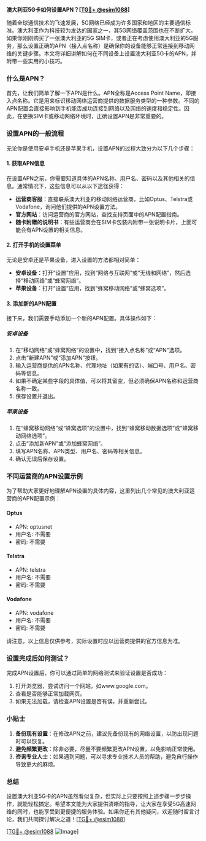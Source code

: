 **澳大利亚5G卡如何设置APN？[[TG💪+ @esim1088](https://t.me/s/esim1088)]**

随着全球通信技术的飞速发展，5G网络已经成为许多国家和地区的主要通信标准。澳大利亚作为科技较为发达的国家之一，其5G网络覆盖范围也在不断扩大。如果你刚刚购买了一张澳大利亚的5G SIM卡，或者正在考虑使用澳大利亚的5G服务，那么设置正确的APN（接入点名称）是确保你的设备能够正常连接到移动网络的关键步骤。本文将详细讲解如何在不同设备上设置澳大利亚5G卡的APN，并附带一些实用的小技巧。

### 什么是APN？

首先，让我们简单了解一下APN是什么。APN全称是Access Point Name，即接入点名称。它是用来标识移动网络运营商提供的数据服务类型的一种参数。不同的APN配置会直接影响到手机能否成功连接到网络以及网络的速度和稳定性。因此，在更换SIM卡或移动网络环境时，正确设置APN是非常重要的。

### 设置APN的一般流程

无论你是使用安卓手机还是苹果手机，设置APN的过程大致分为以下几个步骤：

#### 1. 获取APN信息

在设置APN之前，你需要知道具体的APN名称、用户名、密码以及其他相关的信息。通常情况下，这些信息可以从以下途径获得：
- **运营商客服**：直接联系澳大利亚的移动网络运营商，比如Optus、Telstra或Vodafone，询问他们提供的APN设置方法。
- **官方网站**：访问运营商的官方网站，查找支持页面中的APN配置指南。
- **随卡附赠的说明书**：有些运营商会在SIM卡包装内附带一张说明卡片，上面可能会有APN设置的相关信息。

#### 2. 打开手机的设置菜单

无论是安卓还是苹果设备，进入设置的方法都相对简单：
- **安卓设备**：打开“设置”应用，找到“网络与互联网”或“无线和网络”，然后选择“移动网络”或“蜂窝网络”。
- **苹果设备**：打开“设置”应用，找到“蜂窝移动网络”或“蜂窝选项”。

#### 3. 添加新的APN配置

接下来，我们需要手动添加一个新的APN配置。具体操作如下：

##### 安卓设备
1. 在“移动网络”或“蜂窝网络”的设置中，找到“接入点名称”或“APN”选项。
2. 点击“新建APN”或“添加APN”按钮。
3. 输入运营商提供的APN名称、代理地址（如果有的话）、端口号、用户名、密码等信息。
4. 如果不确定某些字段的具体值，可以将其留空，但必须确保APN名称和运营商名称一致。
5. 保存设置并退出。

##### 苹果设备
1. 在“蜂窝移动网络”或“蜂窝选项”的设置中，找到“蜂窝移动数据选项”或“蜂窝移动网络选项”。
2. 点击“添加新APN”或“添加蜂窝网络”。
3. 填写APN名称、APN类型、用户名、密码等相关信息。
4. 确认无误后保存设置。

### 不同运营商的APN设置示例

为了帮助大家更好地理解APN设置的具体内容，这里列出几个常见的澳大利亚运营商的APN配置示例：

#### Optus
- APN: optusnet
- 用户名: 不需要
- 密码: 不需要

#### Telstra
- APN: telstra
- 用户名: 不需要
- 密码: 不需要

#### Vodafone
- APN: vodafone
- 用户名: 不需要
- 密码: 不需要

请注意，以上信息仅供参考，实际设置时应以运营商提供的官方信息为准。

### 设置完成后如何测试？

完成APN设置后，你可以通过简单的网络测试来验证设置是否成功：
1. 打开浏览器，尝试访问一个网站，如www.google.com。
2. 查看是否能够正常加载网页。
3. 如果无法加载，请检查APN设置是否有误，并重新尝试。

### 小贴士

1. **备份现有设置**：在修改APN之前，建议先备份现有的网络设置，以防出现问题时可以恢复。
2. **避免频繁更改**：除非必要，尽量不要频繁更改APN设置，以免影响正常使用。
3. **咨询专业人士**：如果遇到问题，可以寻求专业技术人员的帮助，避免自行操作导致更大的麻烦。

### 总结

设置澳大利亚5G卡的APN虽然看似复杂，但实际上只要按照上述步骤一步步操作，就能轻松搞定。希望本文能为大家提供清晰的指导，让大家在享受5G高速网络的同时，也能享受到更便捷的服务体验。如果你还有其他疑问，欢迎随时留言讨论，我们共同探讨解决之道！[[TG💪+ @esim1088](https://t.me/s/esim1088)]

[[TG💪+ @esim1088](https://t.me/s/esim1088) ![Image](https://i.postimg.cc/4NQfJmqS/Snipaste-2025-05-13-00-14-12.png)]
